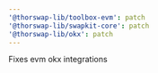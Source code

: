 ```yaml
---
'@thorswap-lib/toolbox-evm': patch
'@thorswap-lib/swapkit-core': patch
'@thorswap-lib/okx': patch
---
```


Fixes evm okx integrations
